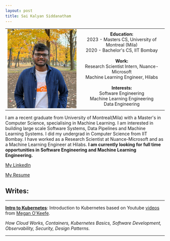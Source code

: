 ```yaml
---
layout: post
title: Sai Kalyan Siddanatham
---
```




<!-- 
Create a table where
image of me in left column, Right column is split into multiple rows 
Education: Masters CS, University of Montreal(Mila)
Bachelor's CS, IIT Bombay
Work: Research Scientist Intern, Nuance-Microsoft; Machine Learning Engineer, Hilabs
Interests: Software Engineering, Machine Learning Engineering, Data Engineering
-->



|   |     |
|:-:|:---:|
| <img src="assets/img/IMG_6173.JPG" width="300"/> | **Education:**<br>2023 - Masters CS, University of Montreal (Mila)<br>2020 - Bachelor's CS, IIT Bombay<br><br>**Work:**<br>Research Scientist Intern, Nuance-Microsoft<br>Machine Learning Engineer, Hilabs<br><br>**Interests:**<br>Software Engineering<br>Machine Learning Engineering<br>Data Engineering |


I am a recent graduate from University of Montreal(Mila) with a Master's in Computer Science, specialising in Machine Learning. I am interested in building large scale Software Systems, Data Pipelines and Machine Learning Systems. I did my undergrad in Computer Science from IIT Bombay. I have worked as a Research Scientist at Nuance-Microsoft and as a Machine Learning Engineer at Hilabs. **I am currently looking for full time opportunities in Software Engineering and Machine Learning Engineering.**


[My LinkedIn](https://www.linkedin.com/in/kalyansid/)

[My Resume](assets/pdfs/Resume-MLE.pdf)


## Writes:
---
[**Intro to Kubernetes**](https://haselivity.github.io/kubernetes-intro): Introduction to Kubernetes based on Youtube [videos](https://www.youtube.com/@meganokeefe9273/videos) from [Megan O'Keefe](https://github.com/askmeegs). 

*How Cloud Works, Containers, Kubernetes Basics, Software Development, Observability, Security, Design Patterns.*

---
